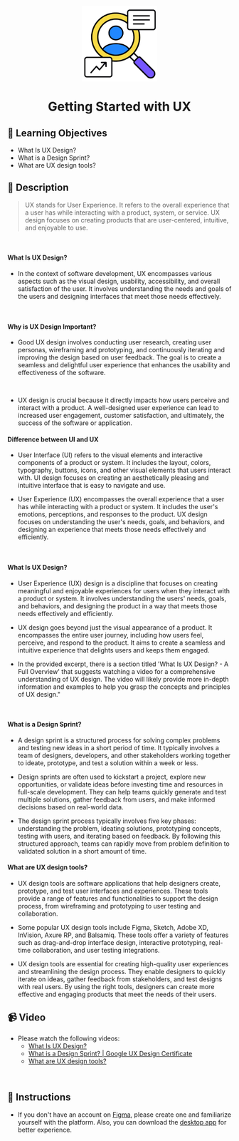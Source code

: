 <div align="center">
    <img src="../images/UX.png" alt="Logo" height="170" align="center">
    <h1 align="center">Getting Started with UX</h1>
</div>

## 🎯 Learning Objectives
- What Is UX Design?
- What is a Design Sprint?
- What are UX design tools?

## 📝 Description
> UX stands for User Experience. It refers to the overall experience that a user has while interacting with a product, system, or service. UX design focuses on creating products that are user-centered, intuitive, and enjoyable to use.
<br>

#### What Is UX Design?
- In the context of software development, UX encompasses various aspects such as the visual design, usability, accessibility, and overall satisfaction of the user. It involves understanding the needs and goals of the users and designing interfaces that meet those needs effectively.
<br>

#### Why is UX Design Important?
- Good UX design involves conducting user research, creating user personas, wireframing and prototyping, and continuously iterating and improving the design based on user feedback. The goal is to create a seamless and delightful user experience that enhances the usability and effectiveness of the software.
<br>

- UX design is crucial because it directly impacts how users perceive and interact with a product. A well-designed user experience can lead to increased user engagement, customer satisfaction, and ultimately, the success of the software or application.

#### Difference between UI and UX
- User Interface (UI) refers to the visual elements and interactive components of a product or system. It includes the layout, colors, typography, buttons, icons, and other visual elements that users interact with. UI design focuses on creating an aesthetically pleasing and intuitive interface that is easy to navigate and use.

- User Experience (UX) encompasses the overall experience that a user has while interacting with a product or system. It includes the user's emotions, perceptions, and responses to the product. UX design focuses on understanding the user's needs, goals, and behaviors, and designing an experience that meets those needs effectively and efficiently.
<br>

#### What Is UX Design?
- User Experience (UX) design is a discipline that focuses on creating meaningful and enjoyable experiences for users when they interact with a product or system. It involves understanding the users' needs, goals, and behaviors, and designing the product in a way that meets those needs effectively and efficiently.

- UX design goes beyond just the visual appearance of a product. It encompasses the entire user journey, including how users feel, perceive, and respond to the product. It aims to create a seamless and intuitive experience that delights users and keeps them engaged.

- In the provided excerpt, there is a section titled 'What Is UX Design? - A Full Overview' that suggests watching a video for a comprehensive understanding of UX design. The video will likely provide more in-depth information and examples to help you grasp the concepts and principles of UX design."

<br>

#### What is a Design Sprint?
- A design sprint is a structured process for solving complex problems and testing new ideas in a short period of time. It typically involves a team of designers, developers, and other stakeholders working together to ideate, prototype, and test a solution within a week or less.

- Design sprints are often used to kickstart a project, explore new opportunities, or validate ideas before investing time and resources in full-scale development. They can help teams quickly generate and test multiple solutions, gather feedback from users, and make informed decisions based on real-world data.

- The design sprint process typically involves five key phases: understanding the problem, ideating solutions, prototyping concepts, testing with users, and iterating based on feedback. By following this structured approach, teams can rapidly move from problem definition to validated solution in a short amount of time.

#### What are UX design tools?
- UX design tools are software applications that help designers create, prototype, and test user interfaces and experiences. These tools provide a range of features and functionalities to support the design process, from wireframing and prototyping to user testing and collaboration.

- Some popular UX design tools include Figma, Sketch, Adobe XD, InVision, Axure RP, and Balsamiq. These tools offer a variety of features such as drag-and-drop interface design, interactive prototyping, real-time collaboration, and user testing integrations.

- UX design tools are essential for creating high-quality user experiences and streamlining the design process. They enable designers to quickly iterate on ideas, gather feedback from stakeholders, and test designs with real users. By using the right tools, designers can create more effective and engaging products that meet the needs of their users.

## 📹 Video
- Please watch the following videos:
    - [What Is UX Design?](https://www.youtube.com/watch?v=SRec90j6lTY)
    - [What is a Design Sprint? | Google UX Design Certificate](https://www.youtube.com/watch?v=xVvVaIWTuck&list=PLTZYG7bZ1u6oHnGp4Ib3n0y-CmFQdTW6r&index=2&t=211s)
    - [What are UX design tools?](https://www.youtube.com/watch?v=_PFqcMh7Uqk&list=PLTZYG7bZ1u6oHnGp4Ib3n0y-CmFQdTW6r&index=3)
<br>

## 🔧 Instructions
- If you don't have an account on [Figma](https://www.figma.com), please create one and familiarize yourself with the platform.
Also, you can download the [desktop app](https://www.figma.com/downloads/) for better experience.
